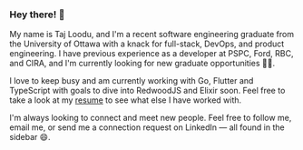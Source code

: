### Hey there! 👾

My name is Taj Loodu, and I'm a recent software engineering graduate from the University of Ottawa with a knack for full-stack, DevOps, and product engineering. I have previous experience as a developer at PSPC, Ford, RBC, and CIRA, and I'm currently looking for new graduate opportunities 👨‍💻.

I love to keep busy and am currently working with Go, Flutter and TypeScript with goals to dive into RedwoodJS and Elixir soon. Feel free to take a look at my [resume](https://drive.google.com/file/d/12r1cxrC6XW648F_SzVO_vjPLFj5aBuDB/view?usp=sharing) to see what else I have worked with.

I'm always looking to connect and meet new people. Feel free to follow me, email me, or send me a connection request on LinkedIn — all found in the sidebar 😄.
